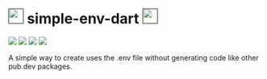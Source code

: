 # [<img src="https://user-images.githubusercontent.com/65248543/182521348-bab680a8-0af1-417b-8b55-42daf79062cd.png" width=30px height=30px/>]() simple-env-dart [<img src="https://user-images.githubusercontent.com/65248543/182522015-4b51e82d-fcb6-46c3-86ec-49b69981b038.png" width=30px height=30px/>]()

[<img src="https://img.shields.io/badge/LICENSE-MIT-green"/>](https://github.com/jolucas245/simple-env-dart/blob/main/LICENSE)
[<img src="https://img.shields.io/badge/Language-Dart-skyblue"/>](https://dart.dev)
[<img src="https://img.shields.io/badge/Code E.-VSCODE-darkblue"/>](https://flutter.dev)
[<img src="https://img.shields.io/badge/OS-Arch Linux-cyan"/>](https://archlinux.org)

A simple way to create uses the .env file without generating code like other pub.dev packages.
